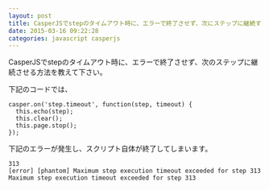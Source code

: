```yaml
---
layout: post
title: CasperJSでstepのタイムアウト時に、エラーで終了させず、次にステップに継続する方法
date: 2015-03-16 09:22:28
categories: javascript casperjs
---
```

<!-- {% raw %} -->
<p>CasperJSでstepのタイムアウト時に、エラーで終了させず、次のステップに継続させる方法を教えて下さい。</p>

<p>下記のコードでは、</p>

<pre><code>casper.on('step.timeout', function(step, timeout) {
  this.echo(step);
  this.clear();
  this.page.stop();
});
</code></pre>

<p>下記のエラーが発生し、スクリプト自体が終了してしまいます。</p>

<pre><code>313
[error] [phantom] Maximum step execution timeout exceeded for step 313
Maximum step execution timeout exceeded for step 313
</code></pre>
<!-- {% endraw %} -->

